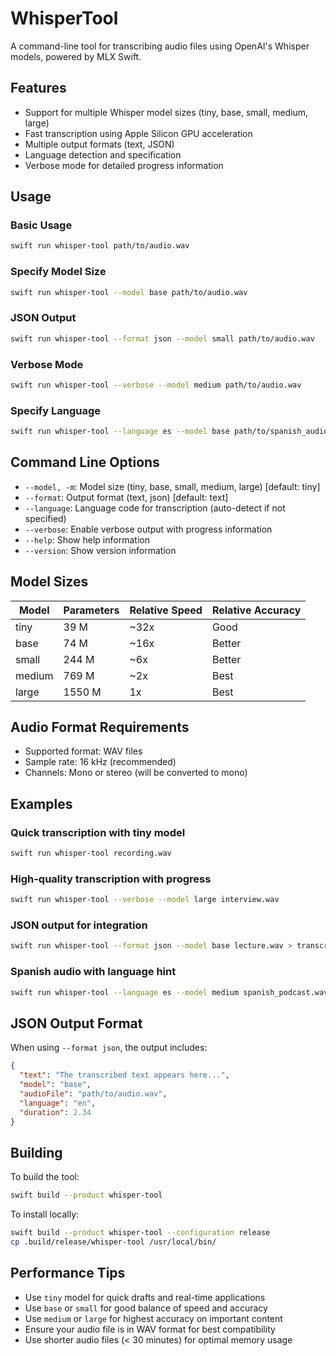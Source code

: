 # WhisperTool

A command-line tool for transcribing audio files using OpenAI's Whisper models, powered by MLX Swift.

## Features

- Support for multiple Whisper model sizes (tiny, base, small, medium, large)
- Fast transcription using Apple Silicon GPU acceleration
- Multiple output formats (text, JSON)
- Language detection and specification
- Verbose mode for detailed progress information

## Usage

### Basic Usage

```bash
swift run whisper-tool path/to/audio.wav
```

### Specify Model Size

```bash
swift run whisper-tool --model base path/to/audio.wav
```

### JSON Output

```bash
swift run whisper-tool --format json --model small path/to/audio.wav
```

### Verbose Mode

```bash
swift run whisper-tool --verbose --model medium path/to/audio.wav
```

### Specify Language

```bash
swift run whisper-tool --language es --model base path/to/spanish_audio.wav
```

## Command Line Options

- `--model, -m`: Model size (tiny, base, small, medium, large) [default: tiny]
- `--format`: Output format (text, json) [default: text]
- `--language`: Language code for transcription (auto-detect if not specified)
- `--verbose`: Enable verbose output with progress information
- `--help`: Show help information
- `--version`: Show version information

## Model Sizes

| Model  | Parameters | Relative Speed | Relative Accuracy |
|--------|------------|----------------|-------------------|
| tiny   | 39 M       | ~32x           | Good              |
| base   | 74 M       | ~16x           | Better            |
| small  | 244 M      | ~6x            | Better            |
| medium | 769 M      | ~2x            | Best              |
| large  | 1550 M     | 1x             | Best              |

## Audio Format Requirements

- Supported format: WAV files
- Sample rate: 16 kHz (recommended)
- Channels: Mono or stereo (will be converted to mono)

## Examples

### Quick transcription with tiny model
```bash
swift run whisper-tool recording.wav
```

### High-quality transcription with progress
```bash
swift run whisper-tool --verbose --model large interview.wav
```

### JSON output for integration
```bash
swift run whisper-tool --format json --model base lecture.wav > transcription.json
```

### Spanish audio with language hint
```bash
swift run whisper-tool --language es --model medium spanish_podcast.wav
```

## JSON Output Format

When using `--format json`, the output includes:

```json
{
  "text": "The transcribed text appears here...",
  "model": "base",
  "audioFile": "path/to/audio.wav",
  "language": "en",
  "duration": 2.34
}
```

## Building

To build the tool:

```bash
swift build --product whisper-tool
```

To install locally:

```bash
swift build --product whisper-tool --configuration release
cp .build/release/whisper-tool /usr/local/bin/
```

## Performance Tips

- Use `tiny` model for quick drafts and real-time applications
- Use `base` or `small` for good balance of speed and accuracy
- Use `medium` or `large` for highest accuracy on important content
- Ensure your audio file is in WAV format for best compatibility
- Use shorter audio files (< 30 minutes) for optimal memory usage